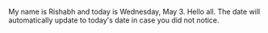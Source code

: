 My name is Rishabh and today is Wednesday, May 3. Hello all. The date will automatically update to today's date in case you did not notice.
